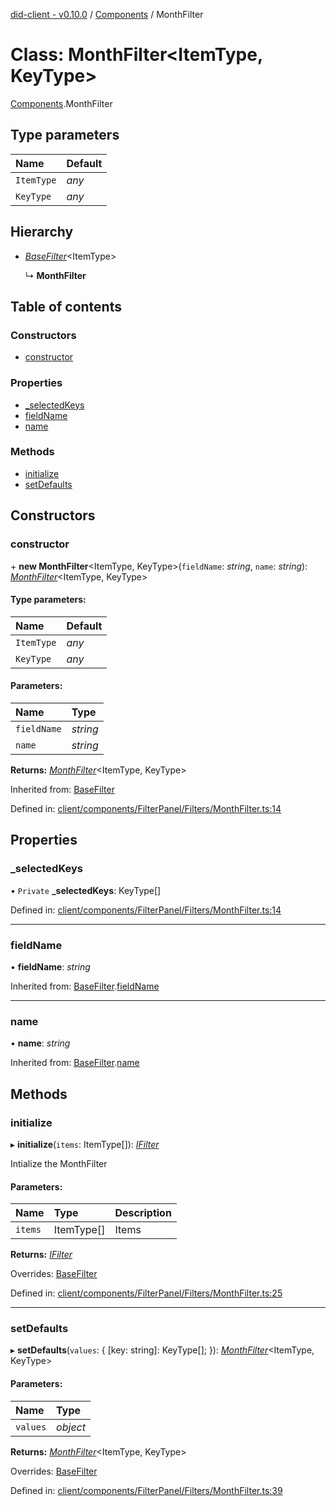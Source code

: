 [did-client - v0.10.0](../README.md) / [Components](../modules/components.md) / MonthFilter

# Class: MonthFilter<ItemType, KeyType\>

[Components](../modules/components.md).MonthFilter

## Type parameters

Name | Default |
:------ | :------ |
`ItemType` | *any* |
`KeyType` | *any* |

## Hierarchy

* [*BaseFilter*](components.basefilter.md)<ItemType\>

  ↳ **MonthFilter**

## Table of contents

### Constructors

- [constructor](components.monthfilter.md#constructor)

### Properties

- [\_selectedKeys](components.monthfilter.md#_selectedkeys)
- [fieldName](components.monthfilter.md#fieldname)
- [name](components.monthfilter.md#name)

### Methods

- [initialize](components.monthfilter.md#initialize)
- [setDefaults](components.monthfilter.md#setdefaults)

## Constructors

### constructor

\+ **new MonthFilter**<ItemType, KeyType\>(`fieldName`: *string*, `name`: *string*): [*MonthFilter*](components.monthfilter.md)<ItemType, KeyType\>

#### Type parameters:

Name | Default |
:------ | :------ |
`ItemType` | *any* |
`KeyType` | *any* |

#### Parameters:

Name | Type |
:------ | :------ |
`fieldName` | *string* |
`name` | *string* |

**Returns:** [*MonthFilter*](components.monthfilter.md)<ItemType, KeyType\>

Inherited from: [BaseFilter](components.basefilter.md)

Defined in: [client/components/FilterPanel/Filters/MonthFilter.ts:14](https://github.com/Puzzlepart/did/blob/dev/client/components/FilterPanel/Filters/MonthFilter.ts#L14)

## Properties

### \_selectedKeys

• `Private` **\_selectedKeys**: KeyType[]

Defined in: [client/components/FilterPanel/Filters/MonthFilter.ts:14](https://github.com/Puzzlepart/did/blob/dev/client/components/FilterPanel/Filters/MonthFilter.ts#L14)

___

### fieldName

• **fieldName**: *string*

Inherited from: [BaseFilter](components.basefilter.md).[fieldName](components.basefilter.md#fieldname)

___

### name

• **name**: *string*

Inherited from: [BaseFilter](components.basefilter.md).[name](components.basefilter.md#name)

## Methods

### initialize

▸ **initialize**(`items`: ItemType[]): [*IFilter*](../interfaces/components.ifilter.md)

Intialize the MonthFilter

#### Parameters:

Name | Type | Description |
:------ | :------ | :------ |
`items` | ItemType[] | Items    |

**Returns:** [*IFilter*](../interfaces/components.ifilter.md)

Overrides: [BaseFilter](components.basefilter.md)

Defined in: [client/components/FilterPanel/Filters/MonthFilter.ts:25](https://github.com/Puzzlepart/did/blob/dev/client/components/FilterPanel/Filters/MonthFilter.ts#L25)

___

### setDefaults

▸ **setDefaults**(`values`: { [key: string]: KeyType[];  }): [*MonthFilter*](components.monthfilter.md)<ItemType, KeyType\>

#### Parameters:

Name | Type |
:------ | :------ |
`values` | *object* |

**Returns:** [*MonthFilter*](components.monthfilter.md)<ItemType, KeyType\>

Overrides: [BaseFilter](components.basefilter.md)

Defined in: [client/components/FilterPanel/Filters/MonthFilter.ts:39](https://github.com/Puzzlepart/did/blob/dev/client/components/FilterPanel/Filters/MonthFilter.ts#L39)
